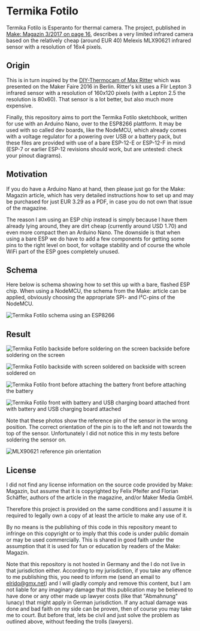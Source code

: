 Termika Fotilo
==============

Termika Fotilo is Esperanto for thermal camera. The project, published in
[Make: Magazin 3/2017 on page 16](https://www.heise.de/select/make/2017/3/1498421900241703), 
describes a very limited infrared camera based on the relatively cheap (around
EUR 40) Melexis MLX90621 infrared sensor with a resolution of 16x4 pixels.

Origin
------

This is in turn inspired by the [DIY-Thermocam of Max Ritter](http://www.diy-thermocam.net/)
which was presented on the Maker Faire 2016 in Berlin. Ritter's kit uses a Flir
Lepton 3 infrared sensor with a resolution of 160x120 pixels (with a Lepton 2.5
the resolution is 80x60). That sensor is a lot better, but also much more expensive.

Finally, this repository aims to port the Termika Fotilo sketchbook, written for
use with an Arduino Nano, over to the ESP8266 plattform. It may be used with so
called dev boards, like the NodeMCU, which already comes with a voltage regulator
for a powering over USB or a battery pack, but these files are provided with use
of a bare ESP-12-E or ESP-12-F in mind (ESP-7 or earlier ESP-12 revisions should
work, but are untested: check your pinout diagrams).

Motivation
----------

If you do have a Arduino Nano at hand, then please just go for the Make: Magazin
article, which has very detailed instructions how to set up and may be purchased
for just EUR 3.29 as a PDF, in case you do not own that issue of the magazine.

The reason I am using an ESP chip instead is simply because I have them
already lying around, they are dirt cheap (currently around USD 1.70) and even
more compact then an Arduino Nano. The downside is that when using a bare ESP we
do have to add a few components for getting some pins to the right level on boot,
for voltage stability and of course the whole WiFi part of the ESP goes completely
unused.

Schema
------

Here below is schema showing how to set this up with a bare, flashed ESP chip.
When using a NodeMCU, the schema from the Make: article can be applied,
obviously choosing the appropriate SPI- and I²C-pins of the NodeMCU.

![Termika Fotilo schema using an ESP8266](https://raw.githubusercontent.com/elrido/TermikaFotilo/master/Termika%20Fotilo%20ESP8266.png)

Result
------

![Termika Fotilo backside before soldering on the screen](https://raw.githubusercontent.com/elrido/TermikaFotilo/master/Termika%20Fotilo%201.jpg)
backside before soldering on the screen

![Termika Fotilo backside with screen soldered on](https://raw.githubusercontent.com/elrido/TermikaFotilo/master/Termika%20Fotilo%202.jpg)
backside with screen soldered on

![Termika Fotilo front before attaching the battery](https://raw.githubusercontent.com/elrido/TermikaFotilo/master/Termika%20Fotilo%203.jpg)
front before attaching the battery

![Termika Fotilo front with battery and USB charging board attached](https://raw.githubusercontent.com/elrido/TermikaFotilo/master/Termika%20Fotilo%204.jpg)
front with battery and USB charging board attached

Note that these photos show the reference pin of the sensor in the wrong
position. The correct orientation of the pin is to the left and not towards the
top of the sensor. Unfortunately I did not notice this in my tests before
soldering the sensor on.

![MLX90621 reference pin orientation](https://raw.githubusercontent.com/elrido/TermikaFotilo/master/Reference%20Pin.png)

License
-------

I did not find any license information on the source code provided by Make:
Magazin, but assume that it is copyrighted by Felix Pfeifer and Florian
Schäffer, authors of the article in the magazine, and/or Maker Media GmbH.

Therefore this project is provided on the same conditions and I assume it is
required to legally own a copy of at least the article to make any use of it.

By no means is the publishing of this code in this repository meant to infringe
on this copyright or to imply that this code is under public domain or may be
used commercially. This is shared in good faith under the assumption that it is
used for fun or education by readers of the Make: Magazin.

Note that this repository is not hosted in Germany and the I do not live in that
jurisdiction either. According to my jurisdiction, if you take any offence to me
publishing this, you need to inform me (send an email to elrido@gmx.net) and I
will gladly comply and remove this content, but I am not liable for any
imaginary damage that this publication may be believed to have done or any other
made up lawyer costs (like that "Abmahnung" lunacy) that might apply in German
jurisdiction. If any actual damage was done and bad faith on my side can be
proven, then of course you may take me to court. But before that, lets be civil
and just solve the problem as outlined above, without feeding the trolls (lawyers).

